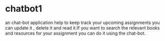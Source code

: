 # chatbot1


an chat-bot application help to keep track your upcoming assignments you can update it , delete it and read it.If you want to search the relevant books and resources for your assignment you can do it using the chat-bot.
